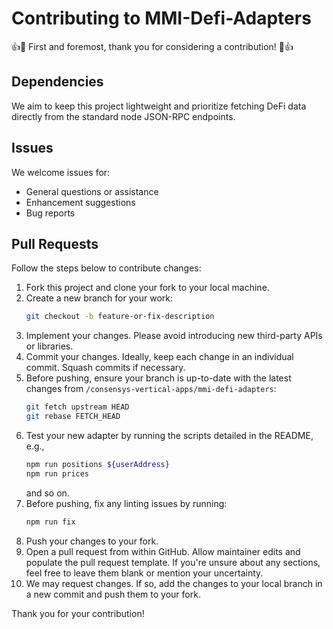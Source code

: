 # Contributing to MMI-Defi-Adapters

👍🎉 First and foremost, thank you for considering a contribution! 🎉👍

## Dependencies

We aim to keep this project lightweight and prioritize fetching DeFi data directly from the standard node JSON-RPC endpoints.

## Issues

We welcome issues for:

- General questions or assistance
- Enhancement suggestions
- Bug reports

## Pull Requests

Follow the steps below to contribute changes:

1. Fork this project and clone your fork to your local machine.
2. Create a new branch for your work:
   ```bash
   git checkout -b feature-or-fix-description
   ```
3. Implement your changes. Please avoid introducing new third-party APIs or libraries.
4. Commit your changes. Ideally, keep each change in an individual commit. Squash commits if necessary.
5. Before pushing, ensure your branch is up-to-date with the latest changes from `/consensys-vertical-apps/mmi-defi-adapters`:
   ```bash
   git fetch upstream HEAD
   git rebase FETCH_HEAD
   ```
6. Test your new adapter by running the scripts detailed in the README, e.g.,
   ```bash
   npm run positions ${userAddress}
   npm run prices
   ```
   and so on.
7. Before pushing, fix any linting issues by running:
   ```bash
   npm run fix
   ```
8. Push your changes to your fork.
9. Open a pull request from within GitHub. Allow maintainer edits and populate the pull request template. If you're unsure about any sections, feel free to leave them blank or mention your uncertainty.
10. We may request changes. If so, add the changes to your local branch in a new commit and push them to your fork.

Thank you for your contribution!
